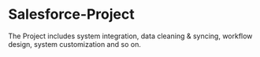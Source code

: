 # Salesforce-Project
The Project includes system integration, data cleaning &amp; syncing, workflow design, system customization and so on.
